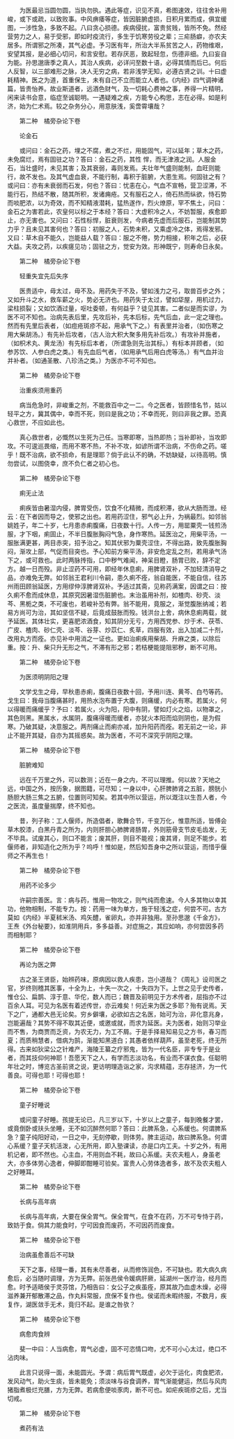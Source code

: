 <!-- { "loadSidebar": true } -->
　　为医最忌当圆勿圆，当执勿执。遇此等症，识见不真，希图速效，往往舍补用峻，或下或疏，以致败事。中风痹痿等症，皆因脏腑虚损，日积月累而成，俱宜缓图，一涉性急，多致不起。八曰贪心损德。疾病侵扰，富贵贫贱，皆所不免。然经营劳力之人，易于受邪，即如时疫流行，多生于饥寒劳役之辈；三疟肠癖，亦农夫居多。所谓邪之所凑，其气必虚。予习医有年，所治大半系贫苦之人，药物维艰，安望其报，是必细心切问，和言安慰。若存厌恶，致起轻忽，伤德非细。九曰妄自为能。孙思邈唐季之真人，其治人疾病，必详问至数十语，必得其情而后已。何后人反智，以三部难形之脉，决人无穷之病，若非浅学无知，必遵古贤之训。十曰虚耗精神。医之为道，首重保生，未有自己不立而能立人者也。《内经》四气调神诸篇，皆贵怡养。故业斯道者，远酒色财气，及一切耗心费神之事，养得一片精明，闲来读书会意，临症至诚聪明。一遇疑难之疾，方能专心构思，志在必得。如是利济，始为仁术焉。较之杂务分心，用意肤浅，奚啻霄壤哉？

　　第二种　橘旁杂论下卷

　　论金石

　　或问曰：金石之药，埋之不腐，煮之不烂，用能固气，可以延年；草木之药，未免腐烂，焉有固驻之功？答曰：金石之药，其性 悍，而无津液之润。人服金石，当壮盛时，未见其害；及其衰弱，毒则发焉。夫壮年气盛则能制，血旺则能行，故不发也。及其气虚血衰，不能行制，毒积于脏腑，大患生焉。何固驻之有？或问曰：亦有未衰弱而石发，何也？答曰：忧恚在心，气血不宣畅，营卫涩滞，不能行石，热结不散，随其所积，发诸痈疮。又有服石之人，倚石热而纵欲，恃石势而啖肥浓，以为奇效，而不知精液潜耗，猛热遂作，烈火燎原，罕不焦土，问曰：金石之为害若此，农皇何以标之于本经？答曰：大虚积冷之人，不妨暂服，疾愈即止，亦无害也。又问曰：石性标悍，脏衰则发，今病者先虚而后服石，岂能制其势力乎？且未见其害何也？答曰：初服之人，石势未积，又乘虚冷之体，焉得发邪。又曰：草木自不能久，岂能益人载？答曰：服之不倦，势力相接，积年之后，必获大益。夫攻之药，以疾瘥见功；固驻之方，觉安为效。形神既宁，则寿命日永矣。

　　第二种　橘旁杂论下卷

　　轻重失宜先后失序

　　医贵适中，毋太过，毋不及。用药失于不及，譬如浅力之弓，取兽百步之外；又如升斗之水，救车薪之火，势必无济也。用药失于太过，譬如牮屋，用机过力，梁柱损裂；又如饮酒过量，呕吐委顿，有何益乎？徒见其害。二者似是而实谬，为医不可不知也。治病先表后里，先攻后补，先本后标，先气后血，此一定之理也。然而有先里后表者，（如痘疮斑疹不起，用承气下之。）有表里并治者，（如伤寒之用大柴胡汤。）有先补后攻者，（古人治大积大聚多用先补后攻。）有攻补并施者，（如枳术丸、黄龙汤）有先标后本者，（所谓急则先治其标。）有标本并顾者，（如参苏饮、人参白虎之类。）有先血后气者，（如用承气后用白虎等汤。）有气血并治并补者。（如通圣散、八珍汤之类。）为医亦不可不知也。

　　第二种　橘旁杂论下卷

　　治重疾须用重药

　　病当危急时，非峻重之剂，不能救百中之一二。今之医者，皆顾惜名节，姑以轻平之方，冀其偶中，幸而不死，则曰是我之功；不幸而死，则曰非我之罪。恐真心救世，不应如此也。

　　真心救世者，必慨然以生死为己任。当寒即寒，当热即热；当补即补，当攻即攻。不可逡巡畏缩，而用不寒不热，不补不攻，如谚所谓不治病，不伤命之药。嗟乎！既不治病，欲不损命，有是理耶？倘于此认不的确，不妨缺疑，以待高明。慎勿尝试，以图侥幸，庶不负仁者之初心也。

　　第二种　橘旁杂论下卷

　　痢无止法

　　痢疾皆由暑湿内侵，脾胃受伤，饮食不化精微，而成积滞，欲从大肠而泄。经云：在下者因而导之，使邪之出也。若用药涩住，邪气必上升，为祸最烈。如邻翁姚姓子，年二十岁，七月患赤痢腹痛，日夜数十行。人传一方，用罂粟壳一钱煎汤服，才下咽，痢固止，不半日腹胀胸闷气急，身作寒热。延医治之，用柴平汤，一服胀满更甚，两目赤突，招予治之。知其伏邪为粟壳涩住，不得出路，致先腹胀胸闷，渐攻上部，气促而目突也。予心知前方柴平汤，非安危定乱之剂，若用承气汤下之，或可救也。此时两脉抟指，口中秽气难闻，神呆目瞪，肠胃已败，辞不定方。越一日而殁。非止涩药不可用，即经年休息痢，用脾肾双补，不加轻清消导之品，亦难免无弊。如邻翁王君利川令嗣，患久痢不痊，翁自能医，不能自信，往苏州雨田顾翁延医，方用缪仲淳脾肾双补。予适过其斋，见称药满案，因谓之曰：按久痢不愈而成休息，其原究因暑湿伤脏腑也。末治虽用补剂，如楂肉、砂壳、淡芩、黑栀之类，不可废也，若峻补恐有弊。翁不能用，竟服之，渐觉腹胀纳减；若易方尚可为治，其如坚信不疑，后竟成鼓胀而殁。钱洪台上舍，病休息痢两载，就予延医。其体壮实，更喜肥浓酒食，知其阴分无亏，方用西党参、炒于术、茯苓、广皮、楂肉、砂仁壳、淡芩、谷芽、炒苡仁、炙草，四服有效，出入加减二十剂，改用丸方而痊。亦见补中用消之一证也。更如治痢疾用柴胡、升麻之类，以除后重。按：升、柴只升无形之气，不滞有形之邪；若桔梗能提阻邪秽，断不可用。

　　第二种　橘旁杂论下卷

　　为医须明阴阳之理

　　文学戈生之母，早秋患赤痢，腹痛日夜数十回，予用川连、黄芩、白芍等药。戈生曰：我母当腹痛甚时，用热水泡布置于大腹，则痛缓，内必有寒。若属火，何以得暖而痛缓乎？予曰：若属火，火为阳，阳中有阴，譬如灯火之焰，以物罩之，其色则黑。黑属水，水属阴，腹痛得暖而缓者，亦犹火本阳而焰则阴也，是为假寒。乃破其疑，决意服之。两剂痛止而痢亦减，加升阳药而痊。若无前之一论，非止不能开其疑，自亦为其摇惑矣。故为医者，不可不深究乎阴阳之理。

　　第二种　橘旁杂论下卷

　　脏腑难知

　　远在千万里之外，可以数测；近在一身之内，不可以理推。何以故？天地之远，中国之外，按历象，据图籍，可尽知；一身以中，心肝脾肺肾之五脏，膀胱小肠胆大肠三焦之五腑，位置则可知矣。若其中所以营运，所以溉注以生吾人者，今之医流，虽度量揣摩，终不知也。

　　昔，列子称：工人偃师，所造倡者，歌舞合节，千变万化，惟意所适，皆傅会草木胶漆，白黑丹青之所为，内则肝胆心肺脾肾肠胃，外则筋骨支节皮毛齿发，无不毕具。试废其心，则口不能言；废其肝，则目不能视；废其肾，则足不能步。若偃师者，非知造化之所为乎？呜呼！惟如是，然后知吾身中之所以营运，而惜乎偃师之不再生也！

　　第二种　橘旁杂论下卷

　　用药不论多少

　　许嗣宗善医。言：病与药，惟用一物攻之，则气纯而愈速。今人多其物以幸其功，他物相制，不能专力。按：药用一味为单方，施于轻浅之症，何尝不可。古方莫如《内经》半夏秫米汤、鸡矢醴，雀卵丸，亦并非独用。至孙思邈《千金方》，王焘《外台秘要》，如淮阴用兵，多多益善。对症施之，其应如响，亦何尝因多药而相制耶？

　　第二种　橘旁杂论下卷

　　再论为医之弊

　　古之圣王贤臣，始辨药味，原病因以救人疾患，岂小道哉？《周礼》设司医之官，岁终则稽其医事，十全为上，十失一次之，十失四为下。上世之见于史传者，惟仓公、扁鹊、淳于意、华佗，数人而已；魏晋及前明见于方术传者，屈指亦不过百余人耳。可见为名医有着述传世，亦云难矣！何近来为医之多耶？殆有说焉。天下之广，通都大邑无论矣。穷乡僻壤，必欲如古之名医，始可为治，非化意兆身，岂能遍哉？其势不得不取其近便，或邀或就，而求为延医。夫为医者，始则习举业而不售，为商贾而乏资，为农无力，为工不屑。于是手择易知易见之方书，春习而夏；而质稍慧者，借病为鹄，渐能知黑道白；其愚者依样葫芦，虽至老死，终无所得。古来如狄梁公之针难产，海陵王纂之疗邪鬼，皆为一代名臣，非专专于是业者，而其技仰何神耶！吾愿天下之人，有学而志淡功名，有业而不谋衣食。任聪明年壮之时，博览古圣前贤之说，更访明理造诣之家，沟求精蕴，志存拯济，为一代善良。可得也耶！可得也耶！

　　第二种　橘旁杂论下卷

　　童子好睡说

　　或问童子好睡。孩提无论已，凡三岁以下，十岁以上之童子，每到晚餐才罢，或竟倒卧或扶头坐睡，无不如沉醉然何耶？答曰：此脾系急，心系缓也。何谓脾系急？童子纯阳好动，一日之中，无刻停歇，则体劳。脾主运动，故曰脾系急。何谓心系缓？童子天机活泼，心无所用，即入塾课读，亦是口内工夫。十岁之外，有用机记者，即不然也。心主血，不用则血不耗，故曰心系缓。夫农夫粗人，身虽老大，亦多体劳心逸者，伸脚即酣睡可验矣。富贵人心劳体逸者多，故不及农夫粗人之好睡耳。

　　第二种　橘旁杂论下卷

　　长病与高年病

　　长病与高年病，大要在保全胃气。保全胃气，在食不在药，万不可专恃于药，致妨于食。倘其力能食时，宁可因食而废药，不可因药而废食。

　　第二种　橘旁杂论下卷

　　治病虽愈善后不可缺

　　天下之事，经理一番，其有未尽善者，从而修饰润色，不可缺也。若大病久病愈后，必当随时调理，方为无弊。前张邑侯令媛病肝厥，延湖州一医疗治，经月而愈。时予适晤侯于灵芬馆，乃相告曰：女公子之疾虽痊，原其故乃血虚木燥，必得滋养兼开郁散滞之品，作丸料常服，庶保不复作也。侯诺而未暇终服，不数月，疾复作，湖医敛手无术，竟归不起。是谁之咎欤？

　　第二种　橘旁杂论下卷

　　病愈肉食辨

　　斐一中曰：人当病愈，胃气必虚，固不可恣情口吻，尤不可小心太过，绝口不沾肉味。

　　此言只说得一面，未能圆光。予谓：病后胃气既虚，必欠于运化，肉食肥浓，发风动气，助火生痰，皆未能免；须淡味与谷食调养，胃气渐能健运，然后与风肉猪脂煮极烂充膳，方为无弊。若病愈便啖豕肉，断不可也。如疟疾斑疹之后，尤当切戒。

　　第二种　橘旁杂论下卷

　　煮药有法

